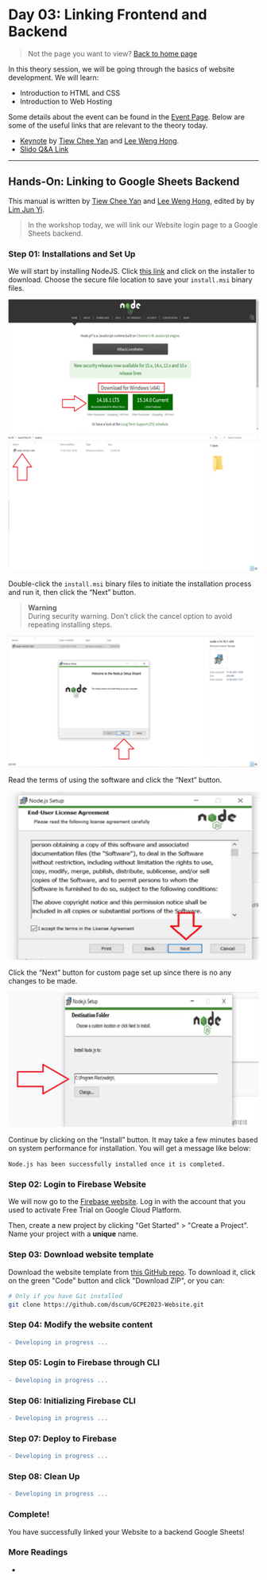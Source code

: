 # Day 03: Linking Frontend and Backend

> Not the page you want to view? [Back to home page](../README.md)

In this theory session, we will be going through the basics of website development. We will learn:

* Introduction to HTML and CSS
* Introduction to Web Hosting

Some details about the event can be found in the [Event Page](https://gdsc.community.dev/events/details/developer-student-clubs-university-of-malaya-presents-gcpe-google-cloud-platform-for-everyone-workshop-2023-2023-03-19/). Below are some of the useful links that are relevant to the theory today.

* [Keynote](./assets/slide.pdf) by [Tiew Chee Yan](https://github.com/Cheeyan902) and [Lee Weng Hong](https://github.com/AsynchronousNotAvailable).
* [Slido Q&A Link](https://app.sli.do/event/ip3RAVqsNXxdr6V9fMoHJz/live/questions)

---

## Hands-On: Linking to Google Sheets Backend

This manual is written by [Tiew Chee Yan](https://github.com/Cheeyan902) and [Lee Weng Hong](https://github.com/AsynchronousNotAvailable), edited by by [Lim Jun Yi](https://github.com/LimJY03).

> In the workshop today, we will link our Website login page to a Google Sheets backend.

### Step 01: Installations and Set Up

We will start by installing NodeJS. Click [this link](https://nodejs.org/en/download) and click on the installer to download. Choose the secure file location to save your `install.msi` binary files.

![download1_img](./assets/nodejs1.png)
![download2_img](./assets/nodejs2.png)

Double-click the `install.msi` binary files to initiate the installation process and run it, then click the “Next” button.

> **Warning**
> <br>During security warning. Don’t click the cancel option to avoid repeating installing steps.

![download3_img](./assets/nodejs3.png)

Read the terms of using the software and click the “Next” button.

![download4_img](./assets/nodejs4.png)

Click the “Next” button for custom page set up since there is no any changes to be made.

![download5_img](./assets/nodejs5.png)

Continue by clicking on the “Install” button. It may take a few minutes based on system performance for installation. You will get a message like below:

```Node.js has been successfully installed once it is completed.```

### Step 02: Login to Firebase Website

We will now go to the [Firebase website](https://firebase.google.com/). Log in with the account that you used to activate Free Trial on Google Cloud Platform.

Then, create a new project by clicking "Get Started" > "Create a Project". Name your project with a **unique** name.

### Step 03: Download website template

Download the website template from [this GitHub repo](https://github.com/dscum/GCPE2023-Website). To download it, click on the green "Code" button and click "Download ZIP", or you can:

```sh
# Only if you have Git installed
git clone https://github.com/dscum/GCPE2023-Website.git
```

### Step 04: Modify the website content

```diff
- Developing in progress ...
```

### Step 05: Login to Firebase through CLI

```diff
- Developing in progress ...
```

### Step 06: Initializing Firebase CLI

```diff
- Developing in progress ...
```

### Step 07: Deploy to Firebase

```diff
- Developing in progress ...
```

### Step 08: Clean Up

```diff
- Developing in progress ...
```

### Complete!

You have successfully linked your Website to a backend Google Sheets!

### More Readings

* []()